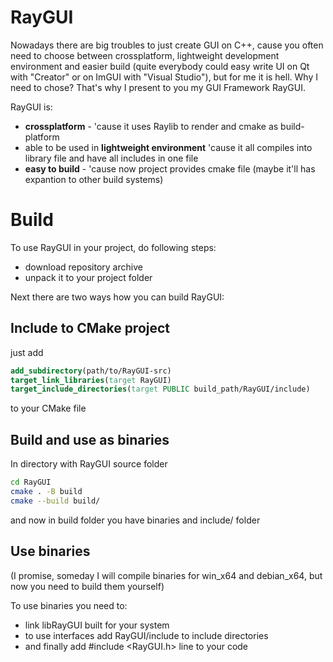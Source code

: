 # RayGUI
Nowadays there are big troubles to just create GUI on C++, cause you often need to choose between crossplatform, lightweight development environment and easier build (quite everybody could easy write UI on Qt with "Creator" or on ImGUI with "Visual Studio"), but for me it is hell. Why I need to chose?
That's why I present to you my GUI Framework RayGUI.

RayGUI is:
- **crossplatform** - 'cause it uses Raylib to render and cmake as build-platform
- able to be used in **lightweight environment** 'cause it all compiles into library file and have all includes in one file
- **easy to build** - 'cause now project provides cmake file (maybe it'll has expantion to other build systems)

# Build
To use RayGUI in your project, do following steps:
- download repository archive
- unpack it to your project folder

Next there are two ways how you can build RayGUI:
## Include to CMake project
just add 
```cmake
add_subdirectory(path/to/RayGUI-src)
target_link_libraries(target RayGUI)
target_include_directories(target PUBLIC build_path/RayGUI/include)
```
to your CMake file
## Build and use as binaries
In directory with RayGUI source folder
```bash
cd RayGUI
cmake . -B build
cmake --build build/
```
and now in build folder you have binaries and include/ folder

## Use binaries
(I promise, someday I will compile binaries for win_x64 and debian_x64, but now you need to build them yourself)

To use binaries you need to:
- link libRayGUI built for your system 
- to use interfaces add RayGUI/include to include directories
- and finally add #include <RayGUI.h> line to your code